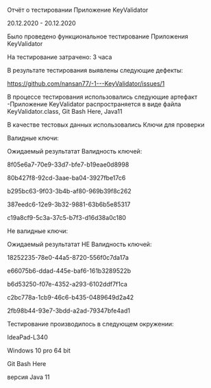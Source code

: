  Отчёт о тестировании Приложение KeyValidator  
 
 20.12.2020 - 20.12.2020

Было проведено функциональное тестирование
Приложения KeyValidator 

На тестирование затрачено: 3 часа

В результате тестирования выявлены следующие дефекты:

 https://github.com/nansan77/-1---KeyValidator/issues/1


В процессе тестирования использовались следующие артефакт -Приложение KeyValidator распространяется в виде файла KeyValidator.class, Git Bash Here, Java11

В качестве тестовых данных использовались 
Ключи для проверки

Валидные ключи:

Ожидаемый результатат Валидность ключей:

8f05e6a7-70e9-33d7-bfe7-b19eae0d8998

80b427f8-92cd-3aae-ba04-3927fbe17c6

b295bc63-9f03-3b4b-af80-969b39f8c262

387eedc6-12e9-3b32-9881-63b6b5e85317

c19a8cf9-5c3a-37c5-b7f3-d16d38a0c180


Не валидные ключи:

Ожидаемый результатат НЕ Валидность ключей:

18252235-78e0-44a5-8720-556f0c7da17a

e66075b6-ddad-445e-baf6-161b3289522b

b6d53250-f07e-4352-a293-6102ddf7f1ca

c2bc778a-1cb9-46c6-b435-0489649d2a42

2fb98b44-93e7-3bdd-a2ad-79347bfe4ad1

Тестирование производилось в следующем окружении:

IdeaPad-L340

Windows 10 pro 64 bit

Git Bash Here

версия Java 11
